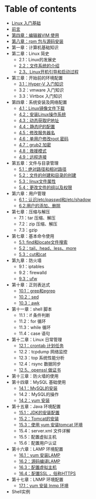# Table of contents

* [Linux 入门基础](README.md)
* [前言](qian-yan.md)
* [第四章：编辑器VIM 使用](di-si-zhang-bian-ji-qi-vim-shi-yong.md)
* [第八章：rpm 包与源码安装](di-ba-zhang-rpm-bao-yu-yuan-ma-an-zhuang.md)
* 第一章：计算机基础知识
* 第二章：Linux 简史
  * 2.1：Linux的发展史
  * [2.2：文件系统的介绍](di-er-zhang-linux-jian-shi/2.2-wen-jian-xi-tong-de-jie-shao.md)
  * [2.3、Linux开机引导和启动过程](di-er-zhang-linux-jian-shi/2.3linux-kai-ji-yin-dao-he-qi-dong-guo-cheng.md)
* 第三章：开始前的环境配置
  * [3.1：Hyper-V 入门知识](di-san-zhang-kai-shi-qian-de-huan-jing-pei-zhi/3.1hyperv-ru-men-zhi-shi.md)
  * 3.2：vmware 入门知识
  * 3.3：Virtbox 入门知识
* 第四章：系统安装及网络配置
  * [4.1：Linux镜像文件下载](di-si-zhang-xi-tong-an-zhuang-ji-wang-luo-pei-zhi/4.1linux-jing-xiang-wen-jian-xia-zai.md)
  * [4.2：安装Linux操作系统](di-si-zhang-xi-tong-an-zhuang-ji-wang-luo-pei-zhi/4.2-an-zhuang-linux-cao-zuo-xi-tong.md)
  * [4.3：动态获取IP地址](di-si-zhang-xi-tong-an-zhuang-ji-wang-luo-pei-zhi/4.3-dong-tai-huo-qu-ip-di-zhi.md)
  * [4.4：静态IP的配置](di-si-zhang-xi-tong-an-zhuang-ji-wang-luo-pei-zhi/4.4-jing-tai-ip-de-pei-zhi.md)
  * [4.5：修改服务器名](di-si-zhang-xi-tong-an-zhuang-ji-wang-luo-pei-zhi/4.5-xiu-gai-fu-wu-qi-ming.md)
  * [4.6：单用户修改root 密码](di-si-zhang-xi-tong-an-zhuang-ji-wang-luo-pei-zhi/4.6-dan-yong-hu-xiu-gai-root-mi-ma.md)
  * [4.7：grub2 加密](di-si-zhang-xi-tong-an-zhuang-ji-wang-luo-pei-zhi/4.7grub2-jia-mi.md)
  * [4.8：救援模式](di-si-zhang-xi-tong-an-zhuang-ji-wang-luo-pei-zhi/4.8-jiu-yuan-mo-shi.md)
  * [4.9：远程连接](di-si-zhang-xi-tong-an-zhuang-ji-wang-luo-pei-zhi/4.9-yuan-cheng-lian-jie.md)
* 第五章：文件与目录管理
  * [5.1：绝对路径和相对路径](di-wu-zhang-wen-jian-yu-mu-lu-guan-li/5.1-jue-dui-lu-jing-he-xiang-dui-lu-jing.md)
  * [5.2：文件的创建和目录的创建](di-wu-zhang-wen-jian-yu-mu-lu-guan-li/5.2-wen-jian-de-chuang-jian-he-mu-lu-de-chuang-jian.md)
  * [5.3：linux文件属性](di-wu-zhang-wen-jian-yu-mu-lu-guan-li/5.3linux-wen-jian-shu-xing.md)
  * [5.4：更改文件的组以及权限](di-wu-zhang-wen-jian-yu-mu-lu-guan-li/5.4-geng-gai-wen-jian-de-zu-yi-ji-quan-xian.md)
* 第六章：用户管理
  * [6.1：认识/etc/passwd和/etc/shadow](di-liu-zhang-yong-hu-guan-li/6.1-ren-shi-etcpasswd-he-etcshadow.md)
  * [6.2:用户的添加、删除](di-liu-zhang-yong-hu-guan-li/6.2-yong-hu-de-tian-jia-shan-chu.md)
* 第七章：压缩与解压
  * 7.1：tar 压缩、解压
  * 7.2：zip 压缩、解压
  * 7.3：gzip
* 第七章：基本命令使用
  * [5.1: find和locate文件搜索](di-qi-zhang-ji-ben-ming-ling-shi-yong/5.1-find-he-locate-wen-jian-sou-suo.md)
  * [5.2：tail、head、less、more](di-qi-zhang-ji-ben-ming-ling-shi-yong/5.2-tail-head-less-more.md)
  * [5.3：cut和cat](di-qi-zhang-ji-ben-ming-ling-shi-yong/5.3cut-he-cat.md)
* 第九章：防火墙
  * 9.1：iptables
  * 9.2：firewalld
  * [9.3：ufw](di-jiu-zhang-fang-huo-qiang/9.3-ufw.md)
* 第十章：正则表达式
  * [10.1：grep和egrep](di-shi-zhang-zheng-ze-biao-da-shi/10.1grep-he-egrep.md)
  * [10.2：sed](di-shi-zhang-zheng-ze-biao-da-shi/10.2-sed.md)
  * [10.3：awk](di-shi-zhang-zheng-ze-biao-da-shi/10.3-awk.md)
* 第十一章：shell 脚本
  * 11.1：if 条件判断
  * 11.2：for 循环
  * 11.3：while 循环
  * 11.4：case 语句
* 第十二章：Linux 日常管理
  * [12.1：crontab 计划任务](di-shi-er-zhang-linux-ri-chang-guan-li/12.1crontab-ji-hua-ren-wu.md)
  * 12.2：tcpdump 网络监控
  * 12.3：top 系统性能分析
  * 12.4：rsync 数据同步
  * [12.5、openssl 做证书](di-shi-er-zhang-linux-ri-chang-guan-li/12.5openssl-zuo-zheng-shu.md)
* 第十三章：防火墙的使用
* 第十四章：MySQL 基础使用
  * [14.1：MySQL的安装](di-shi-si-zhang-mysql-ji-chu-shi-yong/14.1mysql-de-an-zhuang.md)
  * 14.2：MySQL的操作
  * [14.2：yum 安装](di-shi-si-zhang-mysql-ji-chu-shi-yong/14.2yum-an-zhuang.md)
* 第十五章：Java 环境配置
  * [15.1：JDK的安装配置](di-shi-wu-zhang-java-huan-jing-pei-zhi/15.1jdk-de-an-zhuang-pei-zhi.md)
  * [15.2：Tomcat的安装](di-shi-wu-zhang-java-huan-jing-pei-zhi/15.2tomcat-de-an-zhuang.md)
  * [15.3：使用 yum 安装tomcat 环境](di-shi-wu-zhang-java-huan-jing-pei-zhi/15.3-shi-yong-yum-an-zhuang-tomcat-huan-jing.md)
  * 15.4：server.xml 文件详解
  * 15.5：配置虚拟主机
  * 15.6：配置用户认证
* 第十六章：LAMP 环境配置
  * [16.1：yum 安装LAMP](di-shi-liu-zhang-lamp-huan-jing-pei-zhi/16.1yum-an-zhuang-lamp.md)
  * [16.2：源码编译LAMP](di-shi-liu-zhang-lamp-huan-jing-pei-zhi/16.2-yuan-ma-bian-yi-lamp.md)
  * [16.3：配置虚拟主机](di-shi-liu-zhang-lamp-huan-jing-pei-zhi/16.3-pei-zhi-xu-ni-zhu-ji.md)
  * [16.4：配置SSL ，俗称HTTPS](di-shi-liu-zhang-lamp-huan-jing-pei-zhi/16.4-pei-zhi-ssl-su-cheng-https.md)
* 第十七章：LNMP 环境配置
  * [17.1：yum 安装 lnmp 环境](di-shi-qi-zhang-lnmp-huan-jing-pei-zhi/17.1yum-an-zhuang-lnmp-huan-jing.md)
* Shell实例


